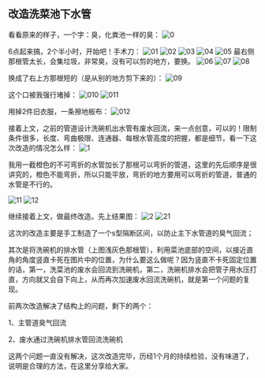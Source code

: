 ## 改造洗菜池下水管
看看原来的样子，一个字：臭，化粪池一样的臭：
![0](../images/4-改造管道/00-改造洗菜池下水管/0.webp)

6点起来搞，2个半小时，开始吧！手术刀：
![01](../images/4-改造管道/00-改造洗菜池下水管/01.webp)
![02](../images/4-改造管道/00-改造洗菜池下水管/02.webp)
![03](../images/4-改造管道/00-改造洗菜池下水管/03.webp)
![04](../images/4-改造管道/00-改造洗菜池下水管/04.webp)
![05](../images/4-改造管道/00-改造洗菜池下水管/05.webp)
最右侧那根管太长，会集垃圾，非常臭，没有可以剪的地方，要换。
![06](../images/4-改造管道/00-改造洗菜池下水管/06.webp)
![07](../images/4-改造管道/00-改造洗菜池下水管/07.webp)
![08](../images/4-改造管道/00-改造洗菜池下水管/08.webp)

换成了右上方那根短的（是从别的地方剪下来的）：
![09](../images/4-改造管道/00-改造洗菜池下水管/09.webp)

这个口被我强行堵掉​：
![010](../images/4-改造管道/00-改造洗菜池下水管/010.webp)
![011](../images/4-改造管道/00-改造洗菜池下水管/011.webp)

用掉2件旧衣服，一条擦地板布​：
![012](../images/4-改造管道/00-改造洗菜池下水管/012.webp)

接着上文，之前的管道设计洗碗机出水管有废水回流，来一点创意，可以的！限制条件很多，长度、弯曲极限、连通器、每根水管高度的把握，都是细节，看一下这次改造的情况怎么样：
![1](../images/4-改造管道/00-改造洗菜池下水管/1.webp)

我用一截橙色的不可弯折的水管加长了那根可以弯折的管道，这里的先后顺序是很讲究的，橙色不能弯折，所以只能平放，弯折的地方要用可以弯折的管道，普通的水管是不行的。

![11](../images/4-改造管道/00-改造洗菜池下水管/11.webp)
![12](../images/4-改造管道/00-改造洗菜池下水管/12.webp)

继续接着上文，做最终改造。先上结果图：
![2](../images/4-改造管道/00-改造洗菜池下水管/2.webp)
![21](../images/4-改造管道/00-改造洗菜池下水管/21.webp)

这次的改造主要是手工制造了一个s型隔断区间，以防止主下水管道的臭气回流；

其次是将洗碗机的排水管（上图浅灰色那根管），利用菜池底部的空间，以接近直角的角度竖直卡死在图片中的位置，为什么要这么做呢？因为竖直不卡死固定位置的话，第一，洗菜池的废水会回流到洗碗机，第二，洗碗机排水会把管子用水压打直，方向就又会自下向上，从而再次加速废水回流洗碗机，就是第一个问题的复现。

前两次改造解决了结构上的问题，剩下的两个：

1、主管道臭气回流

2、废水通过洗碗机排水管回流洗碗机

这两个问题一直没有解决，这次改造完毕，历经1个月的持续检验，没有味道了，说明是合理的方法，在这里分享给大家。